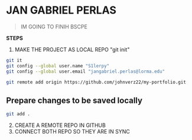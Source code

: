 # JAN GABRIEL PERLAS

> IM GOING TO FINIH BSCPE

**STEPS**
1. MAKE THE PROJECT AS LOCAL REPO  "git init"
```bash
git it
git config --global user.name "S1lerpy"
git config --global user.email "jangabriel.perlas@lorma.edu"

git remote add origin https://github.com/johnverz22/my-portfolio.git
````

## Prepare changes to be saved locally
```bash
git add .
````

2. CREATE  A REMOTE REPO IN GITHUB 
3. CONNECT BOTH REPO SO THEY ARE IN SYNC

